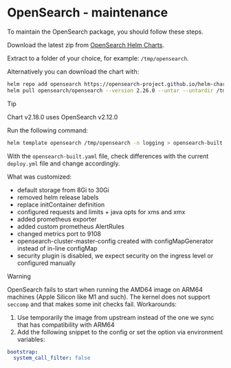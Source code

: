 # OpenSearch - maintenance

To maintain the OpenSearch package, you should follow these steps.

Download the latest zip from [OpenSearch Helm Charts][opensearch-helm-charts].

Extract to a folder of your choice, for example: `/tmp/opensearch`.

Alternatively you can download the chart with:

```bash
helm repo add opensearch https://opensearch-project.github.io/helm-charts/
helm pull opensearch/opensearch --version 2.26.0 --untar --untardir /tmp # this command will download the chart in /tmp/opensearch
```

> [!TIP]
> Chart v2.18.0 uses OpenSearch v2.12.0

Run the following command:

```bash
helm template opensearch /tmp/opensearch -n logging > opensearch-built.yaml
```

With the `opensearch-built.yaml` file, check differences with the current `deploy.yml` file and change accordingly.

What was customized:

- default storage from 8Gi to 30Gi
- removed helm release labels
- replace initContainer definition
- configured requests and limits + java opts for xms and xmx
- added prometheus exporter
- added custom prometheus AlertRules
- changed metrics port to 9108
- opensearch-cluster-master-config created with configMapGenerator instead of in-line configMap
- security plugin is disabled, we expect security on the ingress level or configured manually

> [!WARNING]
> OpenSearch fails to start when running the AMD64 image on ARM64 machines (Apple Silicon like M1 and such). The kernel does not support
> `seccomp` and that makes some init checks fail.
> Workarounds:
>
> 1. Use temporarily the image from upstream instead of the one we sync that has compatibility with ARM64
> 2. Add the following snippet to the config or set the option via environment variables:

```yaml
bootstrap:
  system_call_filter: false
```

[opensearch-helm-charts]: https://github.com/opensearch-project/helm-charts/releases
